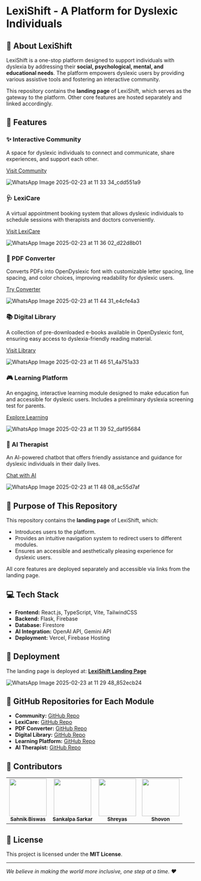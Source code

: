 # LexiShift - A Platform for Dyslexic Individuals


## 🌟 About LexiShift
LexiShift is a one-stop platform designed to support individuals with dyslexia by addressing their **social, psychological, mental, and educational needs**. The platform empowers dyslexic users by providing various assistive tools and fostering an interactive community.

This repository contains the **landing page** of LexiShift, which serves as the gateway to the platform. Other core features are hosted separately and linked accordingly.

## 🚀 Features
### ✨ Interactive Community
A space for dyslexic individuals to connect and communicate, share experiences, and support each other.

[Visit Community](https://lexilearn-neon.vercel.app/support)

![WhatsApp Image 2025-02-23 at 11 33 34_cdd551a9](https://github.com/user-attachments/assets/004fd4c4-abe3-4d83-a649-17cb2d099cce)


### 🩺 LexiCare
A virtual appointment booking system that allows dyslexic individuals to schedule sessions with therapists and doctors conveniently.

[Visit LexiCare](https://lexicare.vercel.app/)

![WhatsApp Image 2025-02-23 at 11 36 02_d22d8b01](https://github.com/user-attachments/assets/35895e68-067a-4bd7-868c-88718c63d96c)

### 📄 PDF Converter
Converts PDFs into OpenDyslexic font with customizable letter spacing, line spacing, and color choices, improving readability for dyslexic users.

[Try Converter](https://lexishift-1.onrender.com/)

![WhatsApp Image 2025-02-23 at 11 44 31_e4cfe4a3](https://github.com/user-attachments/assets/962af632-6c43-4563-9d63-4d7a6b5129fe)

### 📚 Digital Library
A collection of pre-downloaded e-books available in OpenDyslexic font, ensuring easy access to dyslexia-friendly reading material.

[Visit Library](https://lexishift.onrender.com/learn_more)

![WhatsApp Image 2025-02-23 at 11 46 51_4a751a33](https://github.com/user-attachments/assets/8c6b3520-ae5b-4beb-99bd-2c8402901e81)

### 🎮 Learning Platform
An engaging, interactive learning module designed to make education fun and accessible for dyslexic users. Includes a preliminary dyslexia screening test for parents.

[Explore Learning](https://lexilearn-neon.vercel.app/)

![WhatsApp Image 2025-02-23 at 11 39 52_daf95684](https://github.com/user-attachments/assets/705b5970-e686-4627-a9d8-86a99728b8f5)

### 🤖 AI Therapist
An AI-powered chatbot that offers friendly assistance and guidance for dyslexic individuals in their daily lives.

[Chat with AI](https://dyslexic.onrender.com/)

![WhatsApp Image 2025-02-23 at 11 48 08_ac55d7af](https://github.com/user-attachments/assets/b5da91d2-87f8-4729-a4c7-9a11957d7973)

## 🎯 Purpose of This Repository
This repository contains the **landing page** of LexiShift, which:
- Introduces users to the platform.
- Provides an intuitive navigation system to redirect users to different modules.
- Ensures an accessible and aesthetically pleasing experience for dyslexic users.

All core features are deployed separately and accessible via links from the landing page.

## 💻 Tech Stack
- **Frontend:** React.js, TypeScript, Vite, TailwindCSS
- **Backend:** Flask, Firebase
- **Database:** Firestore
- **AI Integration:** OpenAI API, Gemini API
- **Deployment:** Vercel, Firebase Hosting

## 🔗 Deployment
The landing page is deployed at: **[LexiShift Landing Page](https://lexishift.vercel.app)**

![WhatsApp Image 2025-02-23 at 11 29 48_852ecb24](https://github.com/user-attachments/assets/606d2c12-ee8c-4ea5-bbc2-24cd934e660c)

## 🔗 GitHub Repositories for Each Module
- **Community:** [GitHub Repo](https://github.com/sanks011/LexiLearn)
- **LexiCare:** [GitHub Repo](https://github.com/Shovon0004/Lexi-Care)
- **PDF Converter:** [GitHub Repo](https://github.com/sanks011/LexiShift)
- **Digital Library:** [GitHub Repo](https://github.com/sanks011/LexiShift)
- **Learning Platform:** [GitHub Repo](https://github.com/sanks011/LexiLearn)
- **AI Therapist:** [GitHub Repo](https://github.com/Shovon0004/Dyslexic)

## 👥 Contributors
<table>
  <tr>
    <td align="center"><a href="https://github.com/Sahnik0"><img src="https://github.com/Sahnik0.png" width="100px;" alt=""/><br /><sub><b>Sahnik Biswas</b></sub></a></td>
    <td align="center"><a href="https://github.com/sanks011"><img src="https://github.com/sanks011.png" width="100px;" alt=""/><br /><sub><b>Sankalpa Sarkar</b></sub></a></td>
    <td align="center"><a href="https://github.com/Shreyas0017"><img src="https://github.com/Shreyas0017.png" width="100px;" alt=""/><br /><sub><b>Shreyas</b></sub></a></td>
    <td align="center"><a href="https://github.com/Shovon0004"><img src="https://github.com/Shovon0004.png" width="100px;" alt=""/><br /><sub><b>Shovon</b></sub></a></td>
  </tr>
</table>

## 📜 License
This project is licensed under the **MIT License**.

---
_We believe in making the world more inclusive, one step at a time. ❤️_

